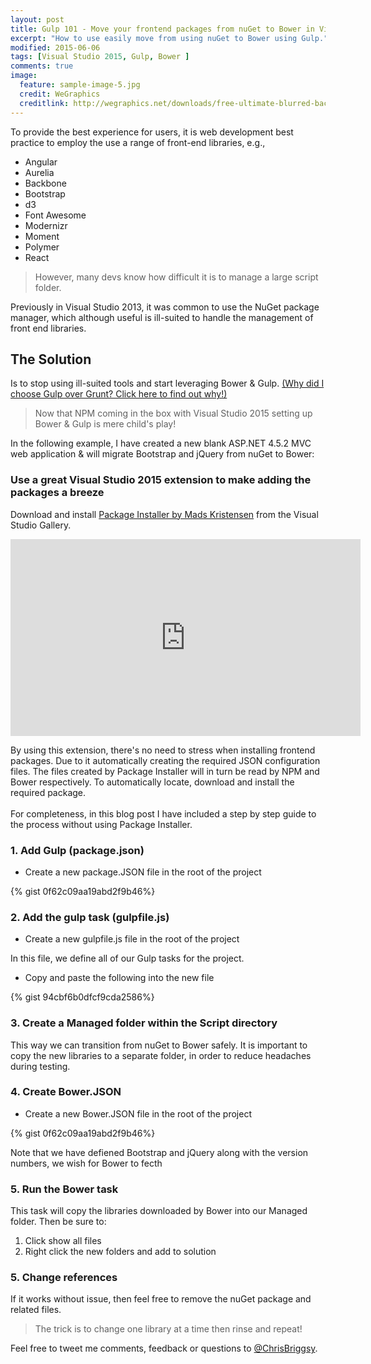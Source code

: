 ```yaml
---
layout: post
title: Gulp 101 - Move your frontend packages from nuGet to Bower in Visual Studio 2015
excerpt: "How to use easily move from using nuGet to Bower using Gulp."
modified: 2015-06-06
tags: [Visual Studio 2015, Gulp, Bower ]
comments: true
image:
  feature: sample-image-5.jpg
  credit: WeGraphics
  creditlink: http://wegraphics.net/downloads/free-ultimate-blurred-background-pack/
---
```


To provide the best experience for users, it is web development best practice to employ the use a range of front-end libraries, e.g., 

* Angular
* Aurelia
* Backbone
* Bootstrap
* d3
* Font Awesome
* Modernizr
* Moment
* Polymer
* React

> However, many devs know how difficult it is to manage a large script folder. 

Previously in Visual Studio 2013, it was common to use the NuGet package manager, which although useful is ill-suited to handle the management of front end libraries.

## The Solution

Is to stop using ill-suited tools and start leveraging Bower & Gulp. [(Why did I choose Gulp over Grunt? Click here to find out why!)](http://blog.chrisbriggsy.com/Gulp-101-CSS-all-the-LESS/)

> Now that NPM coming in the box with Visual Studio 2015 setting up Bower & Gulp is mere child's play!

In the following example, I have created a new blank ASP.NET 4.5.2 MVC web application & will migrate Bootstrap and jQuery from nuGet to Bower:

### Use a great Visual Studio 2015 extension to make adding the packages a breeze

Download and install [Package Installer by Mads Kristensen](https://visualstudiogallery.msdn.microsoft.com/753b9720-1638-4f9a-ad8d-2c45a410fd74) from the Visual Studio Gallery.

<iframe width="560" height="315" src="https://www.youtube.com/embed/WigizERVWtc" frameborder="0" allowfullscreen></iframe>

By using this extension, there's no need to stress when installing frontend packages. Due to it automatically creating the required JSON configuration files. The files created by Package Installer will in turn be read by NPM and Bower respectively. To automatically locate, download and install the required package. <br><br>For completeness, in this blog post I have included  a step by step guide to the process without using Package Installer.

### 1. Add Gulp (package.json)

* Create a new package.JSON file in the root of the project

{% gist 0f62c09aa19abd2f9b46%}

### 2. Add the gulp task (gulpfile.js)

* Create a new gulpfile.js file in the root of the project

In this file, we define all of our Gulp tasks for the project.

* Copy and paste the following into the new file

{% gist 94cbf6b0dfcf9cda2586%}

### 3. Create a Managed folder within the Script directory

This way we can transition from nuGet to Bower safely. It is important to copy the new libraries to a separate folder, in order to reduce headaches during testing.

### 4. Create Bower.JSON

* Create a new Bower.JSON file in the root of the project

{% gist 0f62c09aa19abd2f9b46%}

Note that we have defiened Bootstrap and jQuery along with the version numbers, we wish for Bower to fecth

### 5. Run the Bower task

This task will copy the libraries downloaded by Bower into our Managed folder. Then be sure to:

1. Click show all files
2. Right click the new folders and add to solution

### 5. Change references 

If it works without issue, then feel free to remove the nuGet package and related files. 

> The trick is to change one library at a time then rinse and repeat!
 
Feel free to tweet me comments, feedback or questions to [@ChrisBriggsy](https://twitter.com/ChrisBriggsy).
